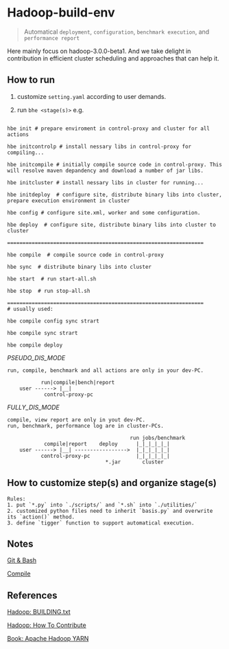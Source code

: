 # Hadoop-build-env
> Automatical `deployment`, `configuration`, `benchmark execution`, and `performance report`

Here mainly focus on hadoop-3.0.0-beta1.
And we take delight in contribution in efficient cluster scheduling and approaches that can help it.

## How to run
1. customize `setting.yaml` according to user demands.

2. run `bhe <stage(s)>`  e.g.
```shell

hbe init # prepare enviroment in control-proxy and cluster for all actions 

hbe initcontrolp # install nessary libs in control-proxy for compiling...

hbe initcompile # initially compile source code in control-proxy. This will resolve maven depandency and download a number of jar libs.

hbe initcluster # install nessary libs in cluster for running... 

hbe initdeploy  # configure site, distribute binary libs into cluster, prepare execution environment in cluster

hbe config # configure site.xml, worker and some configuration.

hbe deploy  # configure site, distribute binary libs into cluster to cluster

================================================================

hbe compile  # compile source code in control-proxy

hbe sync  # distribute binary libs into cluster 

hbe start  # run start-all.sh

hbe stop  # run stop-all.sh

================================================================
# usually used:

hbe compile config sync strart

hbe compile sync strart

hbe compile deploy

```


*PSEUDO_DIS_MODE* 
```
run, compile, benchmark and all actions are only in your dev-PC.

           run|compile|bench|report
    user ------> |__|
            control-proxy-pc

```

*FULLY_DIS_MODE*

```
compile, view report are only in yout dev-PC.
run, benchmark, performance log are in cluster-PCs.

                                        run jobs/benchmark
            compile|report    deploy      |_|_|_|_|_|    
    user ------> |__| ----------------->  |_|_|_|_|_|
           control-proxy-pc               |_|_|_|_|_|
                                *.jar       cluster     
```

## How to customize step(s) and organize stage(s)
```
Rules:
1. put `*.py` into `./scripts/` and `*.sh` into `./utilities/`
2. customized python files need to inherit `basis.py` and overwrite its `action()` method.
3. define `tigger` function to support automatical execution. 

```

## Notes

[Git & Bash](./docs/notes.git-bash.md)

[Compile](./docs/notes.maven-compilation.md)

## References

[Hadoop: BUILDING.txt](https://git-wip-us.apache.org/repos/asf?p=hadoop.git;a=blob;f=BUILDING.txt)

[Hadoop: How To Contribute](https://wiki.apache.org/hadoop/HowToContribute)

[Book: Apache Hadoop YARN](http://yarn-book.com/)

